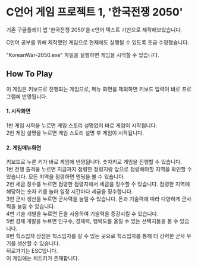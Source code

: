 # C언어 게임 프로젝트 1, '한국전쟁 2050'
기존 구글플레이 앱 '한국전쟁 2050'을 c언어 텍스트 기반으로 제작해보았습니다.  

C언어 공부를 위해 제작했던 게임으로 현재에도 실행될 수 있도록 조금 수정했습니다.  

"KoreanWar-2050.exe" 파일을 실행하면 게임을 시작할 수 있습니다.  

## How To Play
이 게임은 키보드로 진행되는 게임으로, 메뉴 화면을 제외하면 키보드 입력이 바로 프로그램에 반영됩니다.  
#### 1. 시작화면
1번 게임 시작을 누르면 게임 스토리 설명없이 바로 게임이 시작됩니다.  
2번 게임 설명을 누르면 게임 스토리 설명 후 게임이 시작됩니다.  

#### 2. 게임메뉴화면
키보드로 누른 키가 바로 게임에 반영됩니다. 숫자키로 게임을 진행할 수 있습니다.  
1번 전쟁 출격을 누르면 지금까지 점령한 점령지랑 앞으로 점령해야할 지역을 확인할 수 있습니다. 모든 지역을 점령하면 엔딩을 볼 수 있습니다.  
2번 세금 징수를 누르면 점령한 점령지에서 세금을 징수할 수 있습니다. 점령한 지역에 해당하는 숫자 키를 눌러 일정 시간마다 세금을 징수합니다.  
3번 군사 생산을 누르면 군사력을 늘릴 수 있습니다. 돈과 기술력에 따라 다양하게 군사력을 늘릴 수 있습니다.  
4번 기술 개발을 누르면 돈을 사용하여 기술력을 증강시킬 수 있습니다.  
5번 경제 개발을 누르면 인구수, 경제력, 행복도를 올릴 수 있는 선택지들을 볼 수 있습니다.   
6번 힉스입자 상점은 힉스입자를 살 수 있는 곳으로 힉스입자를 통해 더 강력한 군사 무기를 생산할 수 있습니다.  
뒤로가기는 ESC입니다.  
이 게임에는 치트키가 존재합니다.  
